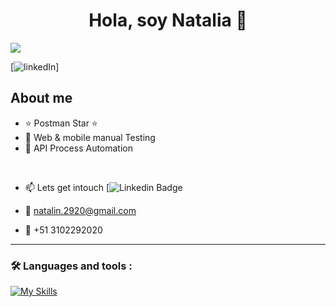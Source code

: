 <div align="center">
<h1 align="center">Hola, soy Natalia 👋</h1>
</div>
<img src="https://imgur.com/undefined">

[![linkedIn](https://www.linkedin.com/in/natamolinaqa/)]

## About me

- ⭐ Postman Star ⭐
- 🐛 Web & mobile manual Testing
- 📲 API Process Automation
<br>

* :mailbox: Lets get intouch  [![Linkedin Badge](https://www.linkedin.com/in/natamolinaqa/)

* :e-mail: natalin.2920@gmail.com

* :iphone: +51 3102292020

---

### :hammer_and_wrench: Languages and tools :
<div id="header" align="left">
  
   [![My Skills](https://skillicons.dev/icons?i=py,postman,java,postgres,github,unreal,angular,nodejs,js,html,css)](https://skillicons.dev)

</div>
